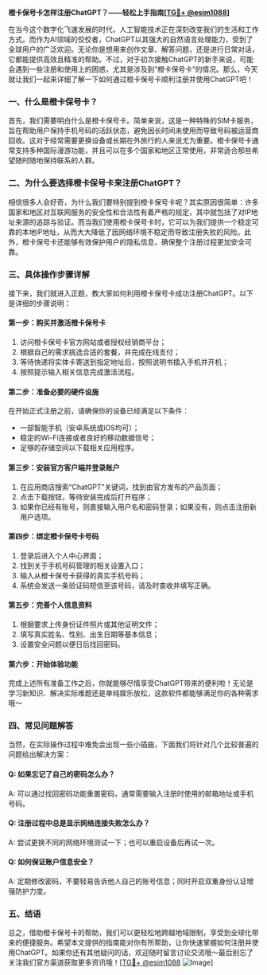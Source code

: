 **橙卡保号卡怎样注册ChatGPT？——轻松上手指南[[TG💪+ @esim1088](https://t.me/s/esim1088)]**

在当今这个数字化飞速发展的时代，人工智能技术正在深刻改变我们的生活和工作方式。而作为AI领域的佼佼者，ChatGPT以其强大的自然语言处理能力，受到了全球用户的广泛欢迎。无论你是想用来创作文章、解答问题，还是进行日常对话，它都能提供高效且精准的帮助。不过，对于初次接触ChatGPT的新手来说，可能会遇到一些注册和使用上的困惑，尤其是涉及到“橙卡保号卡”的情况。那么，今天就让我们一起来详细了解一下如何通过橙卡保号卡顺利注册并使用ChatGPT吧！

### 一、什么是橙卡保号卡？

首先，我们需要明白什么是橙卡保号卡。简单来说，这是一种特殊的SIM卡服务，旨在帮助用户保持手机号码的活跃状态，避免因长时间未使用而导致号码被运营商回收。这对于经常需要更换设备或长期在外旅行的人来说尤为重要。橙卡保号卡通常支持多种国际漫游功能，并且可以在多个国家和地区正常使用，非常适合那些希望随时随地保持联系的人群。

### 二、为什么要选择橙卡保号卡来注册ChatGPT？

相信很多人会好奇，为什么我们要特别提到橙卡保号卡呢？其实原因很简单：许多国家和地区对互联网服务的安全性和合法性有着严格的规定，其中就包括了对IP地址来源的追踪与验证。而当我们使用橙卡保号卡时，它可以为我们提供一个稳定可靠的本地IP地址，从而大大降低了因网络环境不稳定而导致注册失败的风险。此外，橙卡保号卡还能够有效保护用户的隐私信息，确保整个注册过程更加安全可靠。

### 三、具体操作步骤详解

接下来，我们就进入正题，教大家如何利用橙卡保号卡成功注册ChatGPT。以下是详细的步骤说明：

#### 第一步：购买并激活橙卡保号卡
1. 访问橙卡保号卡官方网站或者授权经销商平台；
2. 根据自己的需求挑选合适的套餐，并完成在线支付；
3. 等待快递将实体卡寄送到指定地址后，按照说明书插入手机并开机；
4. 按照提示输入相关信息完成激活流程。

#### 第二步：准备必要的硬件设施
在开始正式注册之前，请确保你的设备已经满足以下条件：
- 一部智能手机（安卓系统或iOS均可）；
- 稳定的Wi-Fi连接或者良好的移动数据信号；
- 足够的存储空间以下载相关应用程序。

#### 第三步：安装官方客户端并登录账户
1. 在应用商店搜索“ChatGPT”关键词，找到由官方发布的产品页面；
2. 点击下载按钮，等待安装完成后打开程序；
3. 如果你已经有账号，则直接输入用户名和密码登录；如果没有，则点击注册新用户选项。

#### 第四步：绑定橙卡保号卡号码
1. 登录后进入个人中心界面；
2. 找到关于手机号码管理的相关设置入口；
3. 输入从橙卡保号卡获得的真实手机号码；
4. 系统会发送一条验证码短信至该号码，请及时查收并填写正确。

#### 第五步：完善个人信息资料
1. 根据要求上传身份证件照片或其他证明文件；
2. 填写真实姓名、性别、出生日期等基本信息；
3. 设置安全问题以便日后找回密码。

#### 第六步：开始体验功能
完成上述所有准备工作之后，你就能够尽情享受ChatGPT带来的便利啦！无论是学习新知识、解决实际难题还是单纯娱乐放松，这款软件都能够满足你的各种需求哦～

### 四、常见问题解答

当然，在实际操作过程中难免会出现一些小插曲，下面我们将针对几个比较普遍的问题给出解决方案：

#### Q: 如果忘记了自己的密码怎么办？
A: 可以通过找回密码功能重置密码，通常需要输入注册时使用的邮箱地址或手机号码。

#### Q: 注册过程中总是显示网络连接失败怎么办？
A: 尝试更换不同的网络环境测试一下；也可以重启设备后再试一次。

#### Q: 如何保证账户信息安全？
A: 定期修改密码，不要轻易告诉他人自己的账号信息；同时开启双重身份认证增强防护力度。

### 五、结语

总之，借助橙卡保号卡的帮助，我们可以更轻松地跨越地域限制，享受到全球化带来的便捷服务。希望本文提供的指南能对你有所帮助，让你快速掌握如何注册并使用ChatGPT。如果你还有其他疑问的话，欢迎随时留言讨论交流哦～最后别忘了关注我们官方渠道获取更多资讯哦！[[TG💪+ @esim1088](https://t.me/s/esim1088) ![Image](https://i.postimg.cc/4NQfJmqS/Snipaste-2025-05-13-00-14-12.png)]